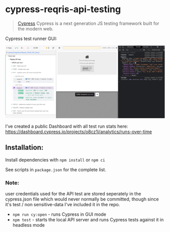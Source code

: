 # cypress-reqris-api-testing

> [Cypress](https://cypress.op) Cypress is a next generation JS testing framework built for the modern web.

Cypress test runner GUI: 

![API testing using Cypress](images/reqres.png)


I've created a public Dashboard with all test run stats here: https://dashboard.cypress.io/projects/o8cz1j/analytics/runs-over-time

## Installation:

Install dependencies with `npm install` or `npm ci`

See scripts in `package.json` for the complete list. 

### Note: 

user credentials used for the API test are stored seperately in the cypress.json file which would never normally be committed, though since it's test / non sensitive-data I've included it in the repo. 

* `npm run cy:open` - runs Cypress in GUI mode
* `npm test` - starts the local API server and runs Cypress tests against it in headless mode
